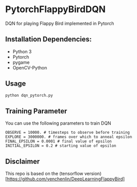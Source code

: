 # PytorchFlappyBirdDQN
DQN for playing Flappy Bird implemented in Pytorch


## Installation Dependencies:
- Python 3
- Pytorch
- pygame
- OpenCV-Python

## Usage
```bash
python dqn_pytorch.py
```

## Training Parameter
You can use the following parameters to train DQN
```pythn
OBSERVE = 10000. # timesteps to observe before training
EXPLORE = 3000000. # frames over which to anneal epsilon
FINAL_EPSILON = 0.0001 # final value of epsilon
INITIAL_EPSILON = 0.2 # starting value of epsilon
```

## Disclaimer
This repo is based on the (tensorflow version)[https://github.com/yenchenlin/DeepLearningFlappyBird]
